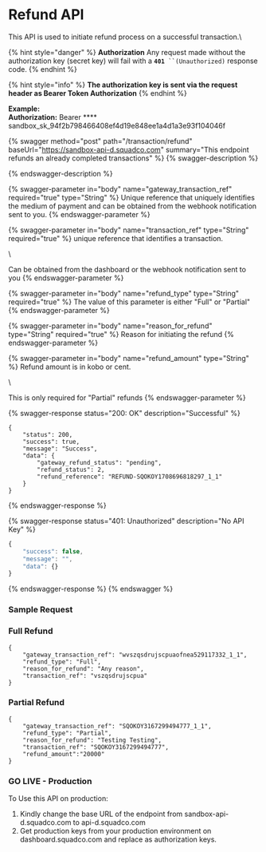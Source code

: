 # Refund API

This API is used to initiate refund process on a successful transaction.\


{% hint style="danger" %}
**Authorization** Any request made without the authorization key (secret key) will fail with a **`401`**` ``(Unauthorized)` response code.
{% endhint %}

{% hint style="info" %}
**The authorization key is sent via the request header as Bearer Token Authorization**
{% endhint %}

**Example:**\
****Authorization**:** Bearer **** sandbox\_sk\_94f2b798466408ef4d19e848ee1a4d1a3e93f104046f

{% swagger method="post" path="/transaction/refund" baseUrl="https://sandbox-api-d.squadco.com" summary="This endpoint refunds an already completed transactions" %}
{% swagger-description %}

{% endswagger-description %}

{% swagger-parameter in="body" name="gateway_transaction_ref" required="true" type="String" %}
Unique reference that uniquely identifies the medium of payment and can be obtained from  the webhook notification sent to you.
{% endswagger-parameter %}

{% swagger-parameter in="body" name="transaction_ref" type="String" required="true" %}
unique reference that identifies a transaction.

\


 Can be obtained from the dashboard or the webhook notification sent to you
{% endswagger-parameter %}

{% swagger-parameter in="body" name="refund_type" type="String" required="true" %}
The value of this parameter is either "Full" or "Partial"
{% endswagger-parameter %}

{% swagger-parameter in="body" name="reason_for_refund" type="String" required="true" %}
Reason for initiating the refund
{% endswagger-parameter %}

{% swagger-parameter in="body" name="refund_amount" type="String" %}
Refund amount is in kobo or cent.

\


This is only required for "Partial" refunds
{% endswagger-parameter %}

{% swagger-response status="200: OK" description="Successful" %}


```
{
    "status": 200,
    "success": true,
    "message": "Success",
    "data": {
        "gateway_refund_status": "pending",
        "refund_status": 2,
        "refund_reference": "REFUND-SQOKOY1708696818297_1_1"
    }
}
```
{% endswagger-response %}

{% swagger-response status="401: Unauthorized" description="No API Key" %}
```javascript
{
    "success": false,
    "message": "",
    "data": {}
}
```
{% endswagger-response %}
{% endswagger %}

### Sample Request

### Full Refund

```
{
    "gateway_transaction_ref": "wvszqsdrujscpuaofnea529117332_1_1",
    "refund_type": "Full",
    "reason_for_refund": "Any reason",
    "transaction_ref": "vszqsdrujscpua"
}
```

### Partial Refund

```
{
    "gateway_transaction_ref": "SQOKOY3167299494777_1_1",
    "refund_type": "Partial",
    "reason_for_refund": "Testing Testing",
    "transaction_ref": "SQOKOY3167299494777",
    "refund_amount":"20000"
}
```

### GO LIVE - Production

To Use this API on production:

1. &#x20;Kindly change the base URL of the endpoint from sandbox-api-d.squadco.com to api-d.squadco.com
2. Get production keys from your production environment on dashboard.squadco.com and replace as authorization keys.
